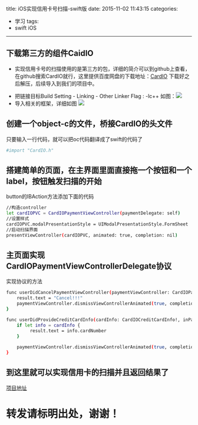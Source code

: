 title: iOS实现信用卡号扫描-swift版
date: 2015-11-02 11:43:15
categories:
- 学习
tags:
- swift iOS 
---

## 下载第三方的组件CaidIO

* 实现信用卡号的扫描使用的是第三方的包，详细的简介可以到github上查看，在github搜索CardIO就行，这里提供百度网盘的下载地址：[CardIO](http://pan.baidu.com/s/1jGGWiCu "")
下载好之后解压，后续导入到我们的项目中。

<!--more-->

* 把链接目标Build Setting - Linking - Other Linker Flag : -lc++
   如图：![](http://120.24.60.216:4000/img/20151102113923.png)
* 导入相关的框架，详细如图
![](http://120.24.60.216:4000/img/20151102114045.png)

## 创建一个object-c的文件，桥接CardIO的头文件
只要输入一行代码，就可以把oc代码翻译成了swift的代码了
``` bash
#import "CardIO.h"
```

## 搭建简单的页面，在主界面里面直接拖一个按钮和一个label，按钮触发扫描的开始

button的IBAction方法添加下面的代码
``` bash
//构造controller
let cardIOPVC = CardIOPaymentViewController(paymentDelegate: self)
//设置样式
cardIOPVC.modalPresentationStyle = UIModalPresentationStyle.FormSheet
//启动扫描界面
presentViewController(cardIOPVC, animated: true, completion: nil)
```
## 主页面实现CardIOPaymentViewControllerDelegate协议

实现协议的方法
``` bash
func userDidCancelPaymentViewController(paymentViewController: CardIOPaymentViewController!) {
    result.text = "Cancel!!!"
    paymentViewController.dismissViewControllerAnimated(true, completion: nil)
}

func userDidProvideCreditCardInfo(cardInfo: CardIOCreditCardInfo!, inPaymentViewController paymentViewController: CardIOPaymentViewController!) {
    if let info = cardInfo {
         result.text = info.cardNumber
    }
        
    paymentViewController.dismissViewControllerAnimated(true, completion: nil)
}
```
## 到这里就可以实现信用卡的扫描并且返回结果了

[项目地址](https://github.com/chendisun/CardIOTest.git "")



# 转发请标明出处，谢谢！
